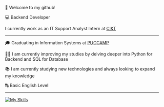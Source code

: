 <p>👋 Welcome to my github!</p>

<p>💻 Backend Developer</p>

<p>I currently work as an IT Support Analyst Intern at <a href="https://www.ciandt.com" target="blank_">CI&T</a></p>
<hr>

<p>🎓 Graduating in Information Systems at <a href="https://www.puc-campinas.edu.br/#" target="blank_">PUCCAMP</a></p>
<p>👨‍💻 I am currently improving my studies by delving deeper into Python for Backend and SQL for Database</p>
<p>📚 I am currently studying new technologies and always looking to expand my knowledge</p>
<p>🔠 Basic English Level</p>
<hr>

[![My Skills](https://skillicons.dev/icons?i=py,mysql,git,notion&perline=10)](https://skillicons.dev)

<!---
matheuschagasb/matheuschagasb is a ✨ special ✨ repository because its `README.md` (this file) appears on your GitHub profile.
You can click the Preview link to take a look at your changes.
--->

